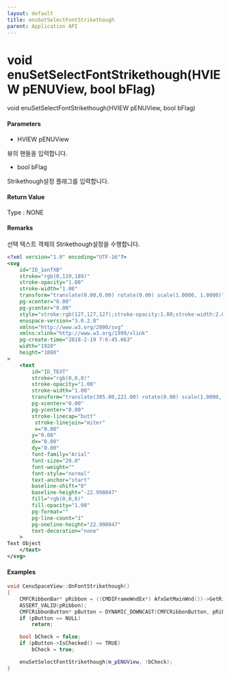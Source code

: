 ```yaml
---
layout: default
title: enuSetSelectFontStrikethough
parent: Application API
---
```

# void enuSetSelectFontStrikethough\(HVIEW pENUView, bool bFlag\)

void enuSetSelectFontStrikethough\(HVIEW pENUView, bool bFlag\)

#### Parameters

* HVIEW pENUView

뷰의 핸들을 입력합니다.

* bool bFlag

Strikethough설정 플래그를 입력합니다.

#### Return Value

Type : NONE

#### Remarks

선택 텍스트 객체의 Strikethough설정을 수행합니다.

```xml
<?xml version="1.0" encoding="UTF-16"?>
<svg
    id="ID_1enfXB"
    stroke="rgb(0,119,189)"
    stroke-opacity="1.00"
    stroke-width="1.00"
    transform="translate(0.00,0.00) rotate(0.00) scale(1.0000, 1.0000)"
    pg-xcenter="0.00"
    pg-ycenter="0.00"
    style="stroke:rgb(127,127,127);stroke-opacity:1.00;stroke-width:2.00;stroke-dasharray:1,1,1;"
    enuspace-version="3.0.2.0"
    xmlns="http://www.w3.org/2000/svg"
    xmlns:xlink="http://www.w3.org/1999/xlink"
    pg-create-time="2018-2-19 7:6:45.663"
    width="1920"
    height="1080"
>
    <text
        id="ID_TEXT"
        stroke="rgb(0,0,0)"
        stroke-opacity="1.00"
        stroke-width="1.00"
        transform="translate(305.00,221.00) rotate(0.00) scale(1.0000, 1.0000)"
        pg-xcenter="0.00"
        pg-ycenter="0.00"
        stroke-linecap="butt"
         stroke-linejoin="miter"
         x="0.00"
        y="0.00"
        dx="0.00"
        dy="0.00"
        font-family="Arial"
        font-size="20.0"
        font-weight=""
        font-style="normal"
        text-anchor="start"
        baseline-shift="0"
        baseline-height="-22.998047"
        fill="rgb(0,0,0)"
        fill-opacity="1.00"
        pg-format=""
        pg-line-count="1"
        pg-oneline-height="22.998047"
        text-decoration="none"
    >
Text Object
    </text>
</svg>
```

#### Examples

```cpp
void CenuSpaceView::OnFontStrikethough()
{
    CMFCRibbonBar* pRibbon = ((CMDIFrameWndEx*) AfxGetMainWnd())->GetRibbonBar(); 
    ASSERT_VALID(pRibbon); 
    CMFCRibbonButton* pButton = DYNAMIC_DOWNCAST(CMFCRibbonButton, pRibbon->FindByID(ID_FONT_STRIKETHROUGH));
    if (pButton == NULL)
        return;

    bool bCheck = false;
    if (pButton->IsChecked() == TRUE)
        bCheck = true;

    enuSetSelectFontStrikethough(m_pENUView, !bCheck);
}
```



